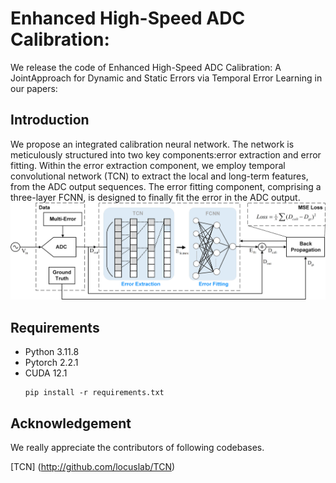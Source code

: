 # Enhanced High-Speed ADC Calibration: 
We release the code of Enhanced High-Speed ADC Calibration: A JointApproach for Dynamic and Static Errors via Temporal Error Learning in our papers:
## Introduction
We propose an integrated calibration neural network. The network is meticulously structured into two key components:error extraction and error fitting. Within the error extraction component, we employ temporal convolutional network (TCN) to extract the local and long-term features, from the ADC output sequences. The error fitting component, comprising a three-layer FCNN, is designed to finally fit the error in the ADC output.
![image](Fig.1.png)

## Requirements
* Python 3.11.8
* Pytorch 2.2.1
* CUDA 12.1
  ```
  pip install -r requirements.txt
  ```
  

## Acknowledgement
We really appreciate the contributors of following codebases.

[TCN] (http://github.com/locuslab/TCN)

